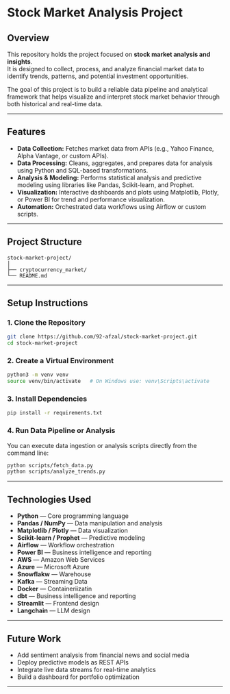 # Stock Market Analysis Project

## Overview
This repository holds the project focused on **stock market analysis and insights**.  
It is designed to collect, process, and analyze financial market data to identify trends, patterns, and potential investment opportunities.

The goal of this project is to build a reliable data pipeline and analytical framework that helps visualize and interpret stock market behavior through both historical and real-time data.

---

## Features

- **Data Collection:** Fetches market data from APIs (e.g., Yahoo Finance, Alpha Vantage, or custom APIs).  
- **Data Processing:** Cleans, aggregates, and prepares data for analysis using Python and SQL-based transformations.  
- **Analysis & Modeling:** Performs statistical analysis and predictive modeling using libraries like Pandas, Scikit-learn, and Prophet.  
- **Visualization:** Interactive dashboards and plots using Matplotlib, Plotly, or Power BI for trend and performance visualization.  
- **Automation:** Orchestrated data workflows using Airflow or custom scripts.

---

## Project Structure

```
stock-market-project/
│
├── cryptocurrency_market/                    
└── README.md                
```

---

## Setup Instructions

### 1. Clone the Repository
```bash
git clone https://github.com/92-afzal/stock-market-project.git
cd stock-market-project
```

### 2. Create a Virtual Environment
```bash
python3 -m venv venv
source venv/bin/activate   # On Windows use: venv\Scripts\activate
```

### 3. Install Dependencies
```bash
pip install -r requirements.txt
```

### 4. Run Data Pipeline or Analysis
You can execute data ingestion or analysis scripts directly from the command line:
```bash
python scripts/fetch_data.py
python scripts/analyze_trends.py
```

---

## Technologies Used

- **Python** — Core programming language  
- **Pandas / NumPy** — Data manipulation and analysis  
- **Matplotlib / Plotly** — Data visualization  
- **Scikit-learn / Prophet** — Predictive modeling  
- **Airflow** — Workflow orchestration  
- **Power BI** — Business intelligence and reporting
- **AWS** — Amazon Web Services
- **Azure** — Microsoft Azure
- **Snowflakw** — Warehouse
- **Kafka** — Streaming Data
- **Docker** — Containeriizatin
- **dbt** — Business intelligence and reporting
- **Streamlit** — Frontend design
- **Langchain** — LLM design
---

## Future Work

- Add sentiment analysis from financial news and social media  
- Deploy predictive models as REST APIs  
- Integrate live data streams for real-time analytics  
- Build a dashboard for portfolio optimization

---